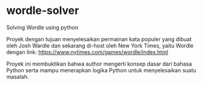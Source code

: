 # wordle-solver
Solving Wordle using python

Proyek dengan tujuan menyelesaikan permainan kata populer yang dibuat oleh Josh Wardle dan sekarang di-host oleh New York Times,
yaitu Wordle dengan link: https://www.nytimes.com/games/wordle/index.html

Proyek ini membuktikan bahwa author mengerti konsep dasar dari bahasa Python serta mampu menerapkan logika Python untuk menyelesaikan suatu masalah.
